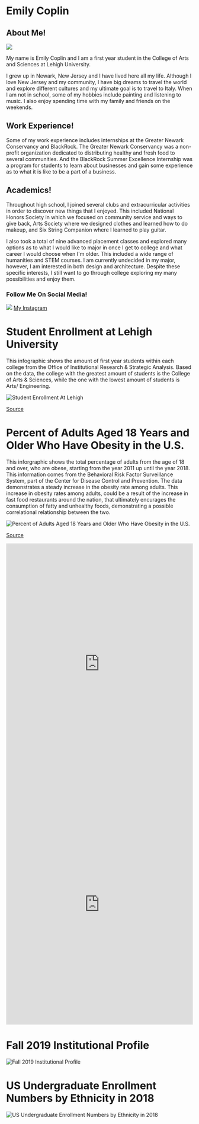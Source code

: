 # Emily Coplin

## About Me!

![](https://github.com/emilycoplin/emilycoplin.github.io/blob/master/mepic.jpg?raw=true)

My name is Emily Coplin and I am a first year student in the College of Arts and Sciences at Lehigh University.

I grew up in Newark, New Jersey and I have lived here all my life. Although I love New Jersey and my community, I have big dreams to travel the world and explore different cultures and my ultimate goal is to travel to Italy. When I am not in school, some of my hobbies include painting and listening to music. I also enjoy spending time with my family and friends on the weekends.

## Work Experience!

Some of my work experience includes internships at the Greater Newark Conservancy and BlackRock. The Greater Newark Conservancy was a non-profit organization dedicated to distributing healthy and fresh food to several communities. And the BlackRock Summer Excellence Internship was a program for students to learn about businesses and gain some experience as to what it is like to be a part of a business.

## Academics!

Throughout high school, I joined several clubs and extracurricular activities in order to discover new things that I enjoyed. This included National Honors Society in which we focused on community service and ways to give back, Arts Society where we designed clothes and learned how to do makeup, and Six String Companion where I learned to play guitar.

I also took a total of nine advanced placement classes and explored many options as to what I would like to major in once I get to college and what career I would choose when I'm older. This included a wide range of humanities and STEM courses. I am currently undecided in my major, however, I am interested in both design and architecture. Despite these specific interests, I still want to go through college exploring my many possibilities and enjoy them. 

### Follow Me On Social Media! 

![](https://github.com/emilycoplin/emilycoplin.github.io/blob/master/instagram.jpeg?raw=true) [My Instagram](https://www.instagram.com/ylimeeeeeee/)

# Student Enrollment at Lehigh University

This infographic shows the amount of first year students within each college from the Office of Institutional Research & Strategic Analysis. Based on the data, the college with the greatest amount of students is the College of Arts & Sciences, while the one with the lowest amount of students is Arts/ Engineering.

![Student Enrollment At Lehigh](https://github.com/emilycoplin/emilycoplin.github.io/blob/master/Student%20Enrollment%20At%20Lehigh.png?raw=true)

[Source](https://oirsa.lehigh.edu/sites/oirsa.lehigh.edu/files/LUprofile_2019.pdf)

# Percent of Adults Aged 18 Years and Older Who Have Obesity in the U.S.

This inforgraphic shows the total percentage of adults from the age of 18 and over, who are obese, starting from the year 2011 up until the year 2018. This information comes from the Behavioral Risk Factor Surveillance System, part of the Center for Disease Control and Prevention. The data demonstrates a steady increase in the obesity rate among adults. This increase in obesity rates among adults, could be a result of the increase in fast food restaurants around the nation, that ultimately encurages the consumption of fatty and unhealthy foods, demonstrating a possible correlational relationship between the two.

![Percent of Adults Aged 18 Years and Older Who Have Obesity in the U.S.](https://github.com/emilycoplin/emilycoplin.github.io/blob/master/Percent%20of%20Adults%20Aged%2018%20Years%20and%20Older%20Who%20Have%20Obesity.png?raw=true)

[Source](https://nccd.cdc.gov/dnpao_dtm/rdDownload/rdExport-b5b9d902-a61b-4b31-8e38-10fb1d85baac/Export.pdf)

<iframe src='https://cdn.knightlab.com/libs/timeline3/latest/embed/index.html?source=1BKHMZEpmxYJ2EvUEbFQJEzIwZMGA0INuNs19kABLUqo&font=Default&lang=en&initial_zoom=2&height=650' width='100%' height='650' webkitallowfullscreen mozallowfullscreen allowfullscreen frameborder='0'></iframe>

<iframe src='https://cdn.knightlab.com/libs/timeline3/latest/embed/index.html?source=1paPXmq14sgPYrpbQbDC-TreNpOqX9fgXKokm7nTpDwk&font=Default&lang=en&initial_zoom=2&height=650' width='100%' height='650' webkitallowfullscreen mozallowfullscreen allowfullscreen frameborder='0'></iframe>

# Fall 2019 Institutional Profile

![Fall 2019 Institutional Profile](https://github.com/emilycoplin/emilycoplin.github.io/blob/master/Fall_2019_Institutional_Profile_Percent_of_Undergraduate_Enrollment_chartbuilder.png?raw=true)

# US Undergraduate Enrollment Numbers by Ethnicity in 2018

![US Undergraduate Enrollment Numbers by Ethnicity in 2018](https://github.com/emilycoplin/emilycoplin.github.io/blob/master/US_Undergraduate_Enrollment_Numbers_by_Ethnicity_in_2018_Percent_Enrolled_chartbuilder.png?raw=true)
